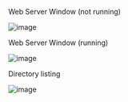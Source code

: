 Web Server Window (not running)

![image](https://github.com/yhfie/JavaSimpleWebServer/assets/113248009/9fbe03df-d88a-4319-ae28-e1404c2ff799)

Web Server Window (running)

![image](https://github.com/yhfie/JavaSimpleWebServer/assets/113248009/1172d999-0d3f-4ddc-9296-e1e117258eb3)

Directory listing

![image](https://github.com/yhfie/JavaSimpleWebServer/assets/113248009/1000e483-a351-47d4-9a95-5d77b45b2805)

